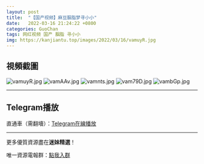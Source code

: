 ```yaml
---
layout: post
title:  "【国产视频】麻豆胭脂梦寻小小"
date:   2022-03-16 21:24:22 +0800
categories: GuoChan
tags: 网红视频 国产 胭脂 寻小小
img: https://kanjiantu.top/images/2022/03/16/vamuyR.jpg
---
```



## 視頻截圖

![vamuyR.jpg](https://kanjiantu.top/images/2022/03/16/vamuyR.jpg)
![vamAAv.jpg](https://kanjiantu.top/images/2022/03/16/vamAAv.jpg)
![vamnts.jpg](https://kanjiantu.top/images/2022/03/16/vamnts.jpg)
![vam79D.jpg](https://kanjiantu.top/images/2022/03/16/vam79D.jpg)
![vambGp.jpg](https://kanjiantu.top/images/2022/03/16/vambGp.jpg)

* * *
## Telegram播放

直通車（需翻墻）：[Telegram在線播放](https://t.me/mimeijingxuan/87)

* * *
更多優質資源盡在**迷妹精選**！

唯一資源電報群：[點我入群](https://t.me/mimeijingxuan)


